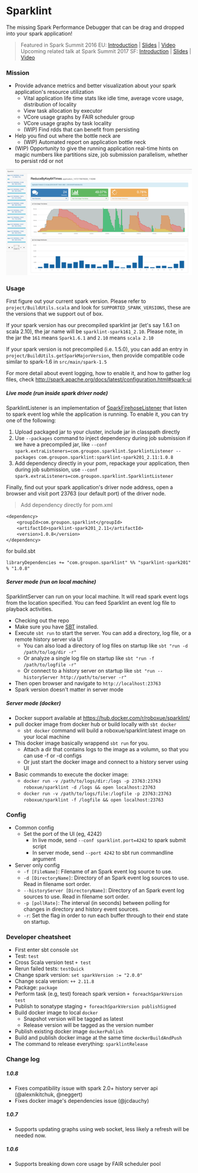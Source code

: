 Sparklint
========

The missing Spark Performance Debugger that can be drag and dropped into your spark application!

> Featured in Spark Summit 2016 EU: [Introduction](https://spark-summit.org/eu-2016/events/sparklint-a-tool-for-monitoring-identifying-and-tuning-inefficient-spark-jobs-across-your-cluster/) | [Slides](https://www.slideshare.net/SparkSummit/spark-summit-eu-talk-by-simon-whitear) | [Video](https://www.youtube.com/watch?v=reGerTzcvoA)    
Upcoming related talk at Spark Summit 2017 SF: [Introduction](https://spark-summit.org/2017/events/continuous-application-with-fair-scheduler/) | [Slides](https://www.slideshare.net/databricks/continuous-application-with-fair-scheduler-with-robert-xue) | [Video](https://youtu.be/oXwOQKXo9VE)

### Mission
- Provide advance metrics and better visualization about your spark application's resource utilization
  - Vital application life time stats like idle time, average vcore usage, distribution of locality
  - View task allocation by executor
  - VCore usage graphs by FAIR scheduler group
  - VCore usage graphs by task locality
  - (WIP) Find rdds that can benefit from persisting
- Help you find out where the bottle neck are
  - (WIP) Automated report on application bottle neck
- (WIP) Opportunity to give the running application real-time hints on magic numbers like partitions size, job submission parallelism, whether to persist rdd or not

![ScreenShot](screen_shot.png)

### Usage

First figure out your current spark version. Please refer to `project/BuildUtils.scala` and look for `SUPPORTED_SPARK_VERSIONS`, these are the versions that we support out of box.

If your spark version has our precompiled sparklint jar (let's say 1.6.1 on scala 2.10), the jar name will be `sparklint-spark161_2.10`.
Please note, in the jar the `161` means `Spark1.6.1` and `2.10` means `scala 2.10`

If your spark version is not precompiled (i.e. 1.5.0), you can add an entry in `project/BuildUtils.getSparkMajorVersion`, then provide compatible code similar to spark-1.6 in `src/main/spark-1.5`

For more detail about event logging, how to enable it, and how to gather log files, check http://spark.apache.org/docs/latest/configuration.html#spark-ui

##### Live mode (run inside spark driver node)

SparklintListener is an implementation of [SparkFirehoseListener](https://spark.apache.org/docs/1.5.2/api/java/org/apache/spark/SparkFirehoseListener.html)
that listen to spark event log while the application is running. To enable it, you can try one of the following:

1. Upload packaged jar to your cluster, include jar in classpath directly
2. Use `--packages` command to inject dependency during job submission if we have a precompiled jar, like `--conf spark.extraListeners=com.groupon.sparklint.SparklintListener --packages com.groupon.sparklint:sparklint-spark201_2.11:1.0.8`
3. Add dependency directly in your pom, repackage your application, then during job submission, use `--conf spark.extraListeners=com.groupon.sparklint.SparklintListener`

Finally, find out your spark application's driver node address, open a browser and visit port 23763 (our default port) of the driver node.

> Add dependency directly for pom.xml
  ```
  <dependency>
      <groupId>com.groupon.sparklint</groupId>
      <artifactId>sparklint-spark201_2.11</artifactId>
      <version>1.0.8</version>
  </dependency>
  ```
  for build.sbt
  ```
  libraryDependencies += "com.groupon.sparklint" %% "sparklint-spark201" % "1.0.8"
  ```

##### Server mode (run on local machine)

SparklintServer can run on your local machine. It will read spark event logs from the location specified.
You can feed Sparklint an event log file to playback activities.

- Checking out the repo
- Make sure you have [SBT](http://www.scala-sbt.org/) installed.
- Execute `sbt run` to start the server. You can add a directory, log file, or a remote history server via UI
    - You can also load a directory of log files on startup like `sbt "run -d /path/to/log/dir -r"`
    - Or analyze a single log file on startup like `sbt "run -f /path/to/logfile -r"`
    - Or connect to a history server on startup like `sbt "run --historyServer http://path/to/server -r"`
- Then open browser and navigate to `http://localhost:23763`
- Spark version doesn't matter in server mode

##### Server mode (docker)
- Docker support available at https://hub.docker.com/r/roboxue/sparklint/
- pull docker image from docker hub or build locally with `sbt docker`
  - `sbt docker` command will build a roboxue/sparklint:latest image on your local machine
- This docker image basically wrappend `sbt run` for you. 
  - Attach a dir that contains logs to the image as a volumn, so that you can use -f or -d configs
  - Or just start the docker image and connect to a history server using UI
- Basic commands to execute the docker image:
  - `docker run -v /path/to/logs/dir:/logs -p 23763:23763 roboxue/sparklint -d /logs && open localhost:23763`
  - `docker run -v /path/to/logs/file:/logfile -p 23763:23763 roboxue/sparklint -f /logfile && open localhost:23763`


### Config
* Common config
    * Set the port of the UI (eg, 4242)
        - In live mode, send `--conf sparklint.port=4242` to spark submit script
        - In server mode, send `--port 4242` to sbt run commandline argument
* Server only config
    - `-f [FileName]`: Filename of an Spark event log source to use.
    - `-d [DirectoryName]`: Directory of an Spark event log sources to use. Read in filename sort order.
    - `--historyServer [DirectoryName]`: Directory of an Spark event log sources to use. Read in filename sort order.
    - `-p [pollRate]`: The interval (in seconds) between polling for changes in directory and history event sources.
    - `-r`: Set the flag in order to run each buffer through to their end state on startup.

### Developer cheatsheet

* First enter sbt console `sbt`
* Test: `test`
* Cross Scala version test `+ test`
* Rerun failed tests: `testQuick`
* Change spark version: `set sparkVersion := "2.0.0"`
* Change scala version: `++ 2.11.8`
* Package: `package`
* Perform task (e.g, test) foreach spark version `+ foreachSparkVersion test`
* Publish to sonatype staging `+ foreachSparkVersion publishSigned`
* Build docker image to local `docker`
    - Snapshot version will be tagged as latest
    - Release version will be tagged as the version number
* Publish existing docker image `dockerPublish`
* Build and publish docker image at the same time `dockerBuildAndPush`
* The command to release everything: `sparklintRelease`

### Change log

##### 1.0.8
- Fixes compatibility issue with spark 2.0+ history server api (@alexnikitchuk, @neggert)
- Fixes docker image's dependencies issue (@jcdauchy)

##### 1.0.7
- Supports updating graphs using web socket, less likely a refresh will be needed now.

##### 1.0.6
- Supports breaking down core usage by FAIR scheduler pool
 
 
 
 
 
 
 
 
 
 
 
 
 
 
 
 
 
 
 
 
 
 
 
 
 
 
 
 
 
 
 
 
 
 
 
 
 
 
 
 
 
 
 
 
 
 
 
 
 
 
 
 
 
 
 
 
 
 
 
 
 
 
 
 
 
 
 
 
 
 
 
 
 
 
 
 
 
 
 
 
 
 
 
 
 
 
 
 
 
 
 
 
 
 
 
 
 
 
 
 
 
 
 
 
 
 
 
 
 
 
 
 
 
 
 
 
 
 
 
 
 
 
 
 
 
 
 
 
 
 
 
 
 
 
 
 
 
 
 
 
 
 
 
 
 
 
 
 
 
 
 
 
 
 
 
 
 
 
 
 
 
 
 
 
 
 
 
 
 
 
 
 
 
 
 
 
 
 
 
 
 
 
 
 
 
 
 
 
 
 
 
 
 
 
 
 
 
 
 
 
 
 
 
 
 
 
 
 
 
 
 
 
 
 
 
 
 
 
 
 
 
 
 
 
 
 
 
 
 
 
 
 
 
 
 
 
 
 
 
 
 
 
 
 
 
 
 
 
 
 
 
 
 
 
 
 
 
 
 
 
 
 
 
 
 
    
 
 
 
 
 
 
 
 
 
 
 
 
 
 
 
 
 
 
 
 
 
 
 
 
 
 
 
 
 
 
 
 
 
 
 
 
 
 
 
 
 
 
 
 
 
 
 
 
 
 
 
 
 
 
 
 
 
 
 
 
 
 
 
 
 
 
 
 
 
 
 
 
 
 
 
 
 
 
 
 
 
 
 
 
 
 
 
 
 
 
 
 
 
 
 
 
 
 
 
 
 
 
 
 
 
 
 
 
 
 
 
 
 
 
 
 
 
 
 
 
 
 
 
 
 
 
 
 
 
 
 
 
 
 
 
 
 
 
 
 
 
 
 
 
 
 
 
 
 
 
 
 
 
 
 
 
 
 
 
 
 
 
 
 
 
 
 
 
 
 
 
 
 
 
 
 
 
 
 
 
 
 
 
 
 
 
 
 
 
 
 
 
 
 
 
 
 
 
 
 
 
 
 
 
 
 
 
 
 
 
 
 
 
 
 
 
 
 
 
 
 
 
 
 
 
 
 
 
 
 
 
 
 
 
 
 
 
 
 
 
 
 
 
 
 
 
 
 
 
 
 
 
 
 
 
 
 
 
 
 
 
 
 
 
 
 
 
 
 
 
 
 
 
 
 
 
 
 
 
 
 
 
 
 
 
 
 
 
 
 
 
 
 
 
 
 
 
 
 
 
 
 
 
 
 
 
 
 
 
 
 
 
 
 
 
 
 
 
 
 
 
 
 
 
 
 
 
 
 
 
 
 
 
 
 
 
 
 
 
 
 
 
 
 
 
 
 
 
 
 
 
 
 
 
 
 
 
 
 
 
 
 
 
 
 
 
 
 
 
 
 
 
 
 
 
 
 
 
 
 
 
 
 
 
 
 
 
 
 
 
 
 
 
 
 
 
 
 
 
 
 
 
 
 
 
 
 
 
 
 
 
 
 
 
 
 
 
 
 
 
 
 
 
 
 
 
 
 
 
 
 
 
 
 
 
 
 
 
 
 
 
 
 
 
 
 
 
 
 
 
 
 
 
 
 
 
 
 
 
 
 
 
 
 
 
 
 
 
 
 
 
 
 
 
 
 
 
 
 
 
 
 
 
 
 
 
 
 
 
 
 
 
 
 
 
 
 
 
 
 
 
 
 
 
 
 
 
 
 
 
 
 
 
 
 
 
